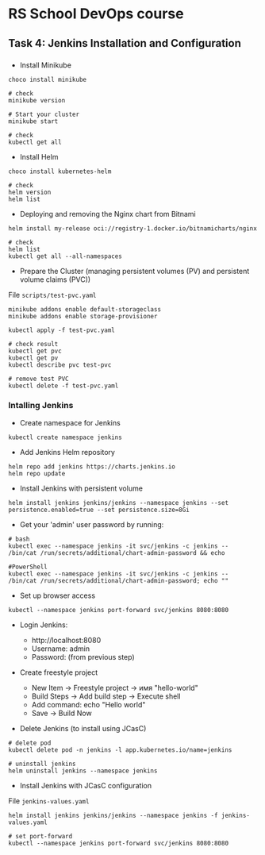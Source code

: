 # RS School DevOps course

## Task 4: Jenkins Installation and Configuration

### 

* Install Minikube

```
choco install minikube

# check
minikube version

# Start your cluster
minikube start

# check
kubectl get all
```

* Install Helm

```
choco install kubernetes-helm

# check
helm version
helm list
```

* Deploying and removing the Nginx chart from Bitnami

```
helm install my-release oci://registry-1.docker.io/bitnamicharts/nginx

# check
helm list
kubectl get all --all-namespaces
```

* Prepare the Cluster (managing persistent volumes (PV) and persistent volume claims (PVC))

File `scripts/test-pvc.yaml`

```
minikube addons enable default-storageclass
minikube addons enable storage-provisioner

kubectl apply -f test-pvc.yaml

# check result
kubectl get pvc
kubectl get pv
kubectl describe pvc test-pvc

# remove test PVC
kubectl delete -f test-pvc.yaml
```

### Intalling Jenkins

* Create namespace for Jenkins

```
kubectl create namespace jenkins
```

* Add Jenkins Helm repository

```
helm repo add jenkins https://charts.jenkins.io
helm repo update
```

* Install Jenkins with persistent volume

```
helm install jenkins jenkins/jenkins --namespace jenkins --set persistence.enabled=true --set persistence.size=8Gi
```

* Get your 'admin' user password by running:
```
# bash
kubectl exec --namespace jenkins -it svc/jenkins -c jenkins -- /bin/cat /run/secrets/additional/chart-admin-password && echo

#PowerShell
kubectl exec --namespace jenkins -it svc/jenkins -c jenkins -- /bin/cat /run/secrets/additional/chart-admin-password; echo ""
```


* Set up browser access

```
kubectl --namespace jenkins port-forward svc/jenkins 8080:8080
```

* Login Jenkins:

    - http://localhost:8080
    - Username: admin
    - Password: (from previous step)

* Create freestyle project

    - New Item → Freestyle project → имя "hello-world"
    - Build Steps → Add build step → Execute shell
    - Add command: echo "Hello world"
    - Save → Build Now

* Delete Jenkins (to install using JCasC)

```
# delete pod
kubectl delete pod -n jenkins -l app.kubernetes.io/name=jenkins

# uninstall jenkins
helm uninstall jenkins --namespace jenkins
```

* Install Jenkins with JCasC configuration

File `jenkins-values.yaml`
```
helm install jenkins jenkins/jenkins --namespace jenkins -f jenkins-values.yaml

# set port-forward
kubectl --namespace jenkins port-forward svc/jenkins 8080:8080
```
